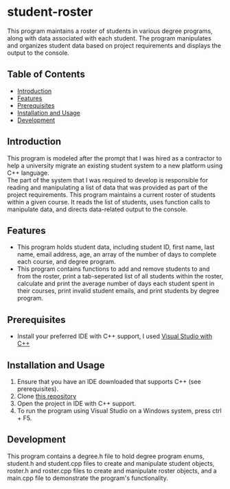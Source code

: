 # student-roster

This program maintains a roster of students in various degree programs, along with data associated with each student. 
The program manipulates and organizes student data based on project requirements and displays the output to the console.

## Table of Contents

- [Introduction](#introduction)
- [Features](#features)
- [Prerequisites](#prerequisites)
- [Installation and Usage](#installation-and-usage)
- [Development](#development)

## Introduction

This program is modeled after the prompt that I was hired as a contractor to help a university migrate an existing student system to a new platform using C++ language.  
The part of the system that I was required to develop is responsible for reading and manipulating a list of data that was provided as part of the project requirements. 
This program maintains a current roster of students within a given course.  It reads the list of students, uses function calls to manipulate data, and directs data-related 
output to the console.

## Features

- This program holds student data, including student ID, first name, last name, email address, age, an array of the number of days to complete each course, and degree program.
- This program contains functions to add and remove students to and from the roster, print a tab-seperated list of all students within the roster, calculate and print the average
  number of days each student spent in their courses, print invalid student emails, and print students by degree program.

## Prerequisites

- Install your preferred IDE with C++ support, I used [Visual Studio with C++](https://visualstudio.microsoft.com/vs/features/cplusplus/) 

## Installation and Usage

1. Ensure that you have an IDE downloaded that supports C++ (see prerequisites).
2. Clone [this repository](https://github.com/alyssapugely/student-roster)
3. Open the project in IDE with C++ support.
4. To run the program using Visual Studio on a Windows system, press ctrl + F5.

## Development

This program contains a degree.h file to hold degree program enums, student.h and student.cpp files to create and manipulate student objects, roster.h and roster.cpp files to create 
and manipulate roster objects, and a main.cpp file to demonstrate the program's functionality.


